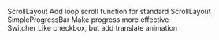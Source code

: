 ScrollLayout  		Add loop scroll function for standard ScrollLayout  
SimpleProgressBar 	Make progress more effective  
Switcher		Like checkbox, but add translate animation  

